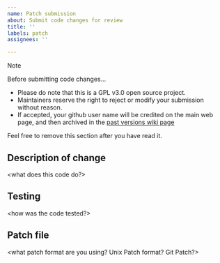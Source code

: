 ```yaml
---
name: Patch submission
about: Submit code changes for review
title: ''
labels: patch
assignees: ''

---
```


> [!NOTE]
> Before submitting code changes... 
> * Please do note that this is a GPL v3.0 open source project.
> * Maintainers reserve the right to reject or modify your submission without reason.
> * If accepted, your github user name will be credited on the main web page, and then archived in the [past versions wiki page](https://github.com/spice2x/spice2x.github.io/wiki/Past-versions-and-change-log)
> 
> Feel free to remove this section after you have read it.

## Description of change
<what does this code do?>

## Testing
<how was the code tested?>

## Patch file
<what patch format are you using? Unix Patch format? Git Patch?>
